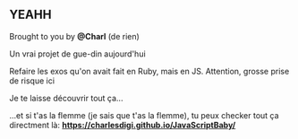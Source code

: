 ## YEAHH
Brought to you by **@Charl** (de rien)

Un vrai projet de gue-din aujourd'hui

Refaire les exos qu'on avait fait en Ruby, mais en JS. Attention, grosse prise de risque ici

Je te laisse découvrir tout ça...

...et si t'as la flemme (je sais que t'as la flemme), tu peux checker tout ça directment là:
**https://charlesdigi.github.io/JavaScriptBaby/**

